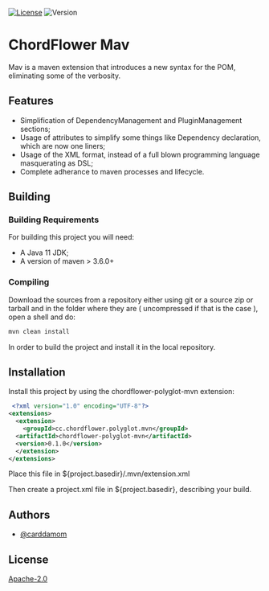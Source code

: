 [![License](https://img.shields.io/badge/License-Apache_2.0-green.svg)](https://opensource.org/licenses/Apache-2.0) ![Version](https://img.shields.io/badge/Version-0.1.0-green.svg)

# ChordFlower Mav

Mav is a maven extension that introduces a new syntax for the POM, eliminating some of the verbosity.


## Features

- Simplification of DependencyManagement and PluginManagement sections;
- Usage of attributes to simplify some things like Dependency declaration, which are now one liners;
- Usage of the XML format, instead of a full blown programming language masquerating as DSL;
- Complete adherance to maven processes and lifecycle.


## Building

### Building Requirements

For building this project you will need:

- A Java 11 JDK;
- A version of maven > 3.6.0+

### Compiling

Download the sources from a repository either using git or a source zip or tarball and in the folder where they are ( uncompressed if that is the case ), open a shell and do:

```bash
mvn clean install
```

In order to build the project and install it in the local repository.
## Installation

Install this project by using the chordflower-polyglot-mvn extension:

```xml
 <?xml version="1.0" encoding="UTF-8"?>
<extensions>
  <extension>
    <groupId>cc.chordflower.polyglot.mvn</groupId>
  <artifactId>chordflower-polyglot-mvn</artifactId>
  <version>0.1.0</version>
  </extension>
</extensions>
```

Place this file in ${project.basedir}/.mvn/extension.xml

Then create a project.xml file in ${project.basedir}, describing your build.
    
## Authors

- [@carddamom](https://github.com/carddamom)


## License

[Apache-2.0](https://www.apache.org/licenses/LICENSE-2.0)

